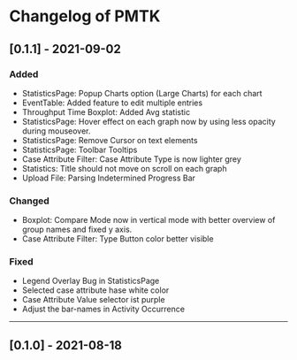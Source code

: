 # Changelog of PMTK

## [0.1.1] - 2021-09-02

### Added

* StatisticsPage: Popup Charts option (Large Charts) for each chart
* EventTable: Added feature to edit multiple entries
* Throughput Time Boxplot: Added Avg statistic
* StatisticsPage: Hover effect on each graph now by using less opacity during mouseover.
* StatisticsPage: Remove Cursor on text elements
* StatisticsPage: Toolbar Tooltips
* Case Attribute Filter: Case Attribute Type is now lighter grey
* Statistics: Title should not move on scroll on each graph
* Upload File: Parsing Indetermined Progress Bar

### Changed

* Boxplot: Compare Mode now in vertical mode with better overview of group names and fixed y axis.
* Case Attribute Filter: Type Button color better visible

### Fixed

* Legend Overlay Bug in StatisticsPage
* Selected case attribute hase white color
* Case Attribute Value selector ist purple
* Adjust the bar-names in Activity Occurrence

---

## [0.1.0] - 2021-08-18
